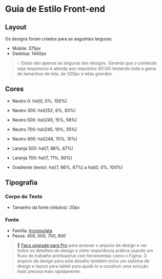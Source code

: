 # Guia de Estilo Front-end

## Layout

Os designs foram criados para as seguintes larguras:

- Mobile: 375px
- Desktop: 1440px

> 💡 Estas são apenas as larguras dos designs. Garanta que o conteúdo seja responsivo e atenda aos requisitos WCAG testando toda a gama de tamanhos de tela, de 320px a telas grandes.

## Cores

- Neutro 0: hsl(0, 0%, 100%)
- Neutro 300: hsl(252, 6%, 83%)
- Neutro 500: hsl(245, 15%, 58%)
- Neutro 700: hsl(245, 19%, 35%)
- Neutro 900: hsl(248, 70%, 10%)

- Laranja 500: hsl(7, 88%, 67%)
- Laranja 700: hsl(7, 71%, 60%)

- Gradiente (texto): hsl(7, 86%, 67%) a hsl(0, 0%, 100%)

## Tipografia

### Corpo do Texto

- Tamanho da fonte (rótulos): 20px 

### Fonte

- Família: [Inconsolata](https://fonts.google.com/specimen/Inconsolata)
- Pesos: 400, 500, 700, 800

> 💎 [Faça upgrade para Pro](https://www.frontendmentor.io/pro?ref=style-guide) para acessar o arquivo de design e ver todos os detalhes do design e obter experiência prática usando um fluxo de trabalho profissional com ferramentas como o Figma. O arquivo de design para este desafio também inclui um sistema de design e layout para tablet para ajudá-lo a construir uma solução mais precisa mais rapidamente.